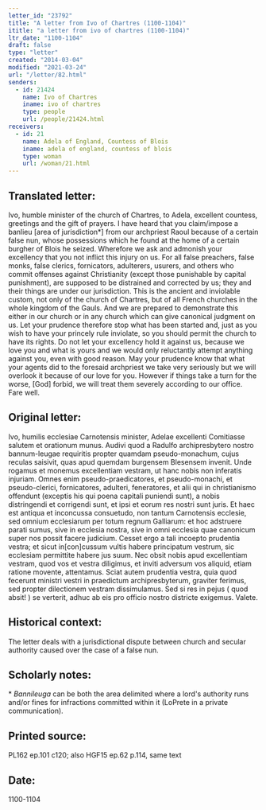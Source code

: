 ```yaml
---
letter_id: "23792"
title: "A letter from Ivo of Chartres (1100-1104)"
ititle: "a letter from ivo of chartres (1100-1104)"
ltr_date: "1100-1104"
draft: false
type: "letter"
created: "2014-03-04"
modified: "2021-03-24"
url: "/letter/82.html"
senders:
  - id: 21424
    name: Ivo of Chartres
    iname: ivo of chartres
    type: people
    url: /people/21424.html
receivers:
  - id: 21
    name: Adela of England, Countess of Blois
    iname: adela of england, countess of blois
    type: woman
    url: /woman/21.html
---
```

<h2> Translated letter:</h2><p>Ivo, humble minister of the church of Chartres, to Adela, excellent countess, greetings and the gift of prayers. I have heard that you claim/impose a banlieu [area of jurisdiction*] from our archpriest Raoul because of a certain false nun, whose possessions which he found at the home of a certain burgher of Blois he seized. Wherefore we ask and admonish your excellency that you not inflict this injury on us. For all false preachers, false monks, false clerics, fornicators, adulterers, usurers, and others who commit offenses against Christianity (except those punishable by capital punishment), are supposed to be distrained and corrected by us; they and their things are under our jurisdiction. This is the ancient and inviolable custom, not only of the church of Chartres, but of all French churches in the whole kingdom of the Gauls. And we are prepared to demonstrate this either in our church or in any church which can give canonical judgment on us. Let your prudence therefore stop what has been started and, just as you wish to have your princely rule inviolate, so you should permit the church to have its rights. Do not let your excellency hold it against us, because we love you and what is yours and we would only reluctantly attempt anything against you, even with good reason. May your prudence know that what your agents did to the foresaid archpriest we take very seriously but we will overlook it because of our love for you. However if things take a turn for the worse, [God] forbid, we will treat them severely according to our office. Fare well.</p><h2 class="mt-4"> Original letter:</h2>Ivo, humilis ecclesiae Carnotensis minister, Adelae excellenti Comitiasse salutem et orationum munus. Audivi quod a Radulfo archipresbytero nostro bannum-leugae requiritis propter quamdam pseudo-monachum, cujus reculas saisivit, quas apud quemdam burgensem Blesensem invenit. Unde rogamus et monemus excellentiam vestram, ut hanc nobis non inferatis injuriam. Omnes enim pseudo-praedicatores, et pseudo-monachi, et pseudo-clerici, fornicatores, adulteri, feneratores, et alii qui in christianismo offendunt (exceptis his qui poena capitali puniendi sunt), a nobis distringendi et corrigendi sunt, et ipsi et eorum res nostri sunt juris. Et haec est antiqua et inconcussa consuetudo, non tantum Carnotensis ecclesie, sed omnium ecclesiarum per totum regnum Galliarum: et hoc adstruere parati sumus, sive in ecclesia nostra, sive in omni ecclesia quae canonicum super nos possit facere judicium. Cesset ergo a tali incoepto prudentia vestra; et sicut in[con]cussum vultis habere principatum vestrum, sic ecclesiam permittite habere jus suum. Nec obsit nobis apud excellentiam vestram, quod vos et vestra diligimus, et inviti adversum vos aliquid, etiam ratione movente, attentamus. Sciat autem prudentia vestra, quia quod fecerunt ministri vestri in praedictum archipresbyterum, graviter ferimus, sed propter dilectionem vestram dissimulamus. Sed si res in pejus ( quod absit! ) se verterit, adhuc ab eis pro officio nostro districte exigemus. Valete.
<h2 class="mt-4"> Historical context:</h2>The letter deals with a jurisdictional dispute between church and secular authority caused over the case of a false nun.
<h2 class="mt-4"> Scholarly notes:</h2><p>* <em>Bannileuga</em> can be both the area delimited where a lord's authority runs and/or fines for infractions committed within it (LoPrete in a private communication).</p><h2 class="mt-4"> Printed source:</h2>PL162 ep.101 c120; also HGF15 ep.62 p.114, same text
<h2 class="mt-4"> Date:</h2>1100-1104